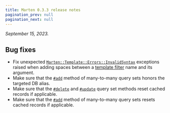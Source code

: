 ```yaml
---
title: Marten 0.3.3 release notes
pagination_prev: null
pagination_next: null
---
```


_September 15, 2023._

## Bug fixes

* Fix unexpected [`Marten::Template::Errors::InvalidSyntax`](pathname:///api/0.3/Marten/Template/Errors/InvalidSyntax.html) exceptions raised when adding spaces between a [template filter](../../templates/introduction.md#filters) name and its argument.
* Make sure that the [`#add`](pathname:///api/0.3/Marten/DB/Query/ManyToManySet.html#add(*objs:M)-instance-method) method of many-to-many query sets honors the targeted DB alias.
* Make sure that the [`#delete`](../../models-and-databases/reference/query-set.md#delete) and [`#update`](../../models-and-databases/reference/query-set.md#update) query set methods reset cached records if applicable.
* Make sure that the [`#add`](pathname:///api/0.3/Marten/DB/Query/ManyToManySet.html#add(*objs:M)-instance-method) method of many-to-many query sets resets cached records if applicable.
